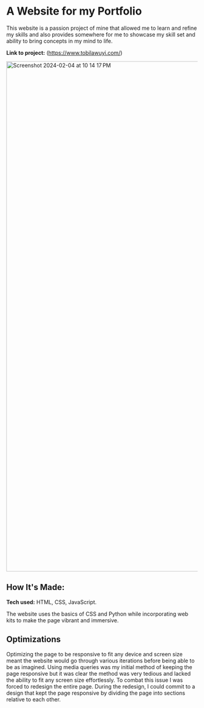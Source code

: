 # A Website for my Portfolio
This website is a passion project of mine that allowed me to learn and refine my skills and also provides somewhere for me to showcase my skill set and ability to bring concepts in my mind to life.  

**Link to project:** (https://www.tobilawuyi.com/)

<img width="1342" alt="Screenshot 2024-02-04 at 10 14 17 PM" src="https://github.com/Fawazie/Resume-Website/assets/78445573/d6950b04-d471-4a8d-8e59-7f289df8058a">


## How It's Made:

**Tech used:** HTML, CSS, JavaScript.

The website uses the basics of CSS and Python while incorporating web kits to make the page vibrant and immersive. 

## Optimizations

Optimizing the page to be responsive to fit any device and screen size meant the website would go through various iterations before being able to be as imagined. Using media queries was my initial method of keeping the page responsive but it was clear the method was very tedious and lacked the ability to fit any screen size effortlessly. To combat this issue I was forced to redesign the entire page. During the redesign, I could commit to a design that kept the page responsive by dividing the page into sections relative to each other.

